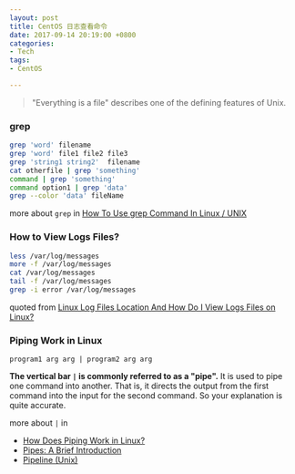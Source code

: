 ```yaml
---
layout: post
title: CentOS 日志查看命令
date: 2017-09-14 20:19:00 +0800
categories:
- Tech
tags:
- CentOS

---
```



> "Everything is a file" describes one of the defining features of Unix.

### grep

``` bash
grep 'word' filename
grep 'word' file1 file2 file3
grep 'string1 string2'  filename
cat otherfile | grep 'something'
command | grep 'something'
command option1 | grep 'data'
grep --color 'data' fileName
```

more about `grep` in [How To Use grep Command In Linux / UNIX](https://www.cyberciti.biz/faq/howto-use-grep-command-in-linux-unix/)



### How to View Logs Files?

``` bash
less /var/log/messages
more -f /var/log/messages
cat /var/log/messages
tail -f /var/log/messages
grep -i error /var/log/messages
```

quoted from [Linux Log Files Location And How Do I View Logs Files on Linux?](https://www.cyberciti.biz/faq/linux-log-files-location-and-how-do-i-view-logs-files/)


### Piping Work in Linux

`program1 arg arg | program2 arg arg`

**The vertical bar `|` is commonly referred to as a "pipe".** It is used to pipe one command into another. That is, it directs the output from the first command into the input for the second command. So your explanation is quite accurate.

more about `|` in

- [How Does Piping Work in Linux?](https://stackoverflow.com/questions/1072125/how-does-piping-work-in-linux)
- [Pipes: A Brief Introduction](http://www.linfo.org/pipes.html)
- [Pipeline (Unix)](https://en.wikipedia.org/wiki/Pipeline_%28Unix%29)